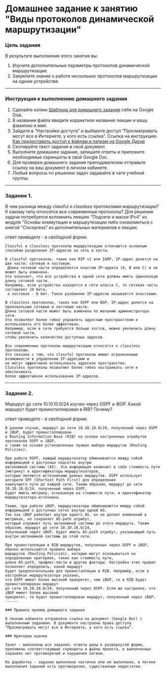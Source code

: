 # Домашнее задание к занятию "Виды протоколов динамической маршрутизации"

### Цель задания 

В результате выполнения этого занятия вы:
1. Изучите дополнительные параметры протоколов динамической маршрутизации.
2. Закрепите знания о работе нескольких протоколов маршрутизации на одном устройстве. 

------

### Инструкция к выполнению домашнего задания

1. Сделайте копию [Шаблона для домашнего задания](https://docs.google.com/document/d/1youKpKm_JrC0UzDyUslIZW2E2bIv5OVlm_TQDvH5Pvs/edit) себе на Google Disk.
2. В названии файла введите корректное название лекции и вашу фамилию и имя.
3. Зайдите в “Настройки доступа” и выберите доступ “Просматривать могут все в Интернете, у кого есть ссылка”.
 Ссылка на инструкцию [Как предоставить доступ к файлам и папкам на Google Диске](https://support.google.com/docs/answer/2494822?hl=ru&co=GENIE.Platform%3DDesktop)
5. Скопируйте текст задания в свой документ.
6. Выполните домашнее задание, запишите ответы и приложите необходимые скриншоты в свой Google Doc.
7. Для проверки домашнего задания преподавателем отправьте ссылку на ваш документ в личном кабинете.
8. Любые вопросы по решению задач задавайте в чате учебной группы.

------

### Задание 1.

В чем разница между classful и classless протоколами маршрутизации? К какому типу относятся все современные протоколы? 
Для решения задачи потребуется вспомнить лекцию "Подсети и маски IPv4" из модуля "Основы коммутации и маршрутизации либо ознакомиться с книгой "Ciscopress" из дополнительных материалов к лекции. 

*ответ приведите - в свободной форме.*
```
Classful и classless протоколы маршрутизации отличаются основным способом разделения IP-адресов на сеть и хосты.

В classful протоколах, таких как RIP v1 или IGRP, IP-адрес делится на две части: сетевую и хостовую.
 Длина сетевой части определяется классом IP-адреса (A, B или C) и не может быть изменена.
Это означает, что все устройства в одной сети должны иметь одинаковую длину сетевой части.
Например, если устройства находятся в сети класса C, то сетевая часть составляет 24 бита,
 а хостовая - 8 бит. Такое разбиение IP-адресов называется классовым.

В classless протоколах, таких как OSPF или BGP, IP-адрес делится на произвольные сетевые и хостовые части.
Длина сетевой части может быть изменена по желанию администратора сети.
Это позволяет более гибко управлять адресным пространством и использовать его более эффективно.
Например, если в сети требуется больше хостов, можно увеличить длину сетевой части,
чтобы увеличить количество доступных адресов.

Все современные протоколы маршрутизации относятся к classless протоколам.
Это связано с тем, что classful протоколы имеют ограниченные возможности в управлении IP-адресами и
не могут эффективно использовать адресное пространство.
Classless протоколы позволяют более гибко настраивать сети и обеспечивать
более эффективное использование IP-адресов.
```

------

### Задание 2.

Маршрут до сети 10.10.10.0/24 изучен через OSPF и iBGP. Какой маршрут будет проинсталлирован в RIB? Почему?

*ответ приведите - в свободной форме.*
```
В данном случае, маршрут до сети 10.10.10.0/24, полученный через OSPF и iBGP, будет проинсталлирован
в Routing Information Base (RIB) на основе настроенных атрибутов протоколов OSPF и iBGP,
а также на основе установленных правил выбора маршрутов (Routing Policies).

При работе OSPF, каждый маршрутизатор обменивается между собой информацией о доступных подсетях внутри
автономной системы (AS). Эта информация включает в себя стоимость пути (метрику) и идентификаторы маршрутизаторов,
которые являются источниками данных маршрутов. OSPF использует алгоритм SPF (Shortest Path First) для определения
наилучшего пути до каждой сети. Таким образом, маршрут до сети 10.10.10.0/24, полученный через OSPF,
будет иметь метрику, основанную на стоимости пути, и идентификатор маршрутизатора-источника.

Также, при работе iBGP, маршрутизаторы обмениваются между собой информацией о доступных сетях внутри одной AS.
Так как iBGP работает внутри одного AS, он не делает изменений в метриках, но сохраняет AS-path атрибут,
который отражает путь автономной системы до этого маршрута. Таким образом, маршрут до сети 10.10.10.0/24,
полученный через iBGP, будет иметь AS-path атрибут, указывающий путь внутри автономной системы до этой сети.

При проинсталляции в RIB маршрутов, полученных через OSPF и iBGP, обычно используются правила выбора
маршрутов (Routing Policies), которые могут основываться на определенных критериях, таких как стоимость пути,
длина AS-path, префикс-листы и другие факторы. Настройка этих правил позволяет определить, какой маршрут
будет предпочтительнее для проинсталляции в RIB. Например, если в настройках маршрутизатора указано,
что OSPF имеет более высокий приоритет, чем iBGP, то в RIB будет проинсталлирован маршрут
до сети 10.10.10.0/24, полученный через OSPF. Если же настроено, что iBGP имеет более высокий
приоритет, то будет проинсталлирован маршрут, полученный через iBGP.
------

### Правила приема домашнего задания

В личном кабинете отправлена ссылка на документ (Google Doc) с выполненным заданием. В документе настроены права доступа “Просматривать могут все в Интернете, у кого есть ссылка”.

### Критерии оценки

Зачет - выполнены все задания, ответы даны в развернутой форме, приложены соответствующие скриншоты и файлы проекта, в выполненных заданиях нет противоречий и нарушения логики.

На доработку - задание выполнено частично или не выполнено, в логике выполнения заданий есть противоречия, существенные недостатки.
